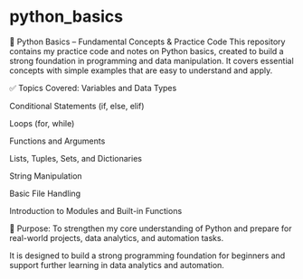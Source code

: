 # python_basics

🐍 Python Basics – Fundamental Concepts & Practice Code
This repository contains my practice code and notes on Python basics, created to build a strong foundation in programming and data manipulation. It covers essential concepts with simple examples that are easy to understand and apply.

✅ Topics Covered:
Variables and Data Types

Conditional Statements (if, else, elif)

Loops (for, while)

Functions and Arguments

Lists, Tuples, Sets, and Dictionaries

String Manipulation

Basic File Handling

Introduction to Modules and Built-in Functions

🎯 Purpose:
To strengthen my core understanding of Python and prepare for real-world projects, data analytics, and automation tasks.

It is designed to build a strong programming foundation for beginners and support further learning in data analytics and automation.
